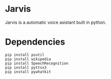 # Jarvis
Jarvis is a automatic voice asistant built in python.


# Dependencies
```
pip install psutil
pip install wikipedia
pip install SpeechRecognition
pip install pyttsx3
pip install pywhatkit
```
